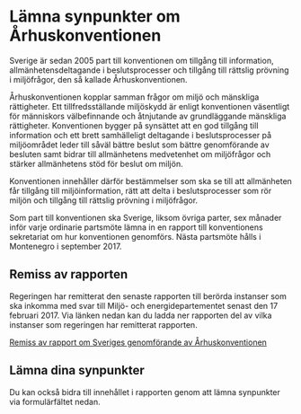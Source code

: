 # Lämna synpunkter om Århuskonventionen

Sverige är sedan 2005 part till konventionen om tillgång till information, allmänhetensdeltagande i beslutsprocesser och tillgång till rättslig prövning i miljöfrågor, den så kallade Århuskonventionen.


Århuskonventionen kopplar samman frågor om miljö och mänskliga rättigheter. Ett tillfredsställande miljöskydd är enligt konventionen väsentligt för människors välbefinnande och åtnjutande av grundläggande mänskliga rättigheter. Konventionen bygger på synsättet att en god tillgång till information och ett brett samhälleligt deltagande i beslutsprocesser på miljöområdet leder till såväl bättre beslut som bättre genomförande av besluten samt bidrar till allmänhetens medvetenhet om miljöfrågor och stärker allmänhetens stöd för beslut om miljön.

Konventionen innehåller därför bestämmelser som ska se till att allmänheten får tillgång till miljöinformation, rätt att delta i beslutsprocesser som rör miljön och tillgång till rättslig prövning i miljöfrågor.

Som part till konventionen ska Sverige, liksom övriga parter, sex månader inför varje ordinarie partsmöte lämna in en rapport till konventionens sekretariat om hur konventionen genomförs. Nästa partsmöte hålls i Montenegro i september 2017\.

## Remiss av rapporten

Regeringen har remitterat den senaste rapporten till berörda instanser som ska inkomma med svar till Miljö\- och energidepartementet senast den 17 februari 2017\. Via länken nedan kan du ladda ner rapporten del av vilka instanser som regeringen har remitterat rapporten.

[Remiss av rapport om Sveriges genomförande av Århuskonventionen](/remisser/2016/12/remiss-av-rapport-om-sveriges-genomforande-av-arhuskonventionen/ "Remiss av rapport om Sveriges genomförande av Århuskonventionen ")

## Lämna dina synpunkter

Du kan också bidra till innehållet i rapporten genom att lämna synpunkter via formulärfältet nedan.
